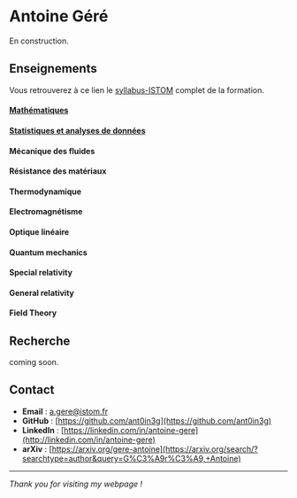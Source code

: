 # Antoine Géré

En construction.

## Enseignements

Vous retrouverez à ce lien le [syllabus-ISTOM](https://istom-my.sharepoint.com/:b:/g/personal/a_gere_istom_fr/EUfxXA2HiKBIoC5gP9S8cvsB950tp6BHuYqXtes2aGw-FA?e=w8ZcA5) complet de la formation.

#### [Mathématiques](./mATh.md)

#### [Statistiques et analyses de données](./sTa7.md) 

#### Mécanique des fluides

#### Résistance des matériaux

#### Thermodynamique

#### Electromagnétisme

#### Optique linéaire

#### Quantum mechanics

#### Special relativity

#### General relativity

#### Field Theory

## Recherche

coming soon.

## Contact

- **Email** : [a.gere@istom.fr](mailto:a.gere@istom.fr)
- **GitHub** : [https://github.com/ant0in3g](https://github.com/ant0in3g)
- **LinkedIn** : [https://linkedin.com/in/antoine-gere](http://linkedin.com/in/antoine-gere)
- **arXiv** : [https://arxiv.org/gere-antoine](https://arxiv.org/search/?searchtype=author&query=G%C3%A9r%C3%A9,+Antoine)

---

*Thank you for visiting my webpage !*
